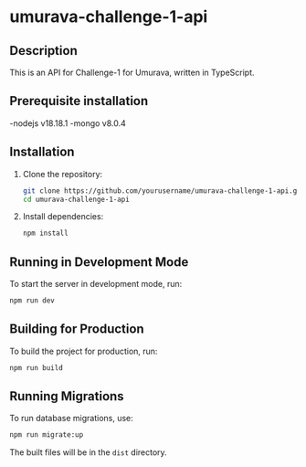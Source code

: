 # umurava-challenge-1-api
## Description

This is an API for Challenge-1 for Umurava, written in TypeScript.

## Prerequisite installation 
 
 -nodejs v18.18.1
 -mongo v8.0.4

## Installation

1. Clone the repository:
    ```bash
    git clone https://github.com/yourusername/umurava-challenge-1-api.git
    cd umurava-challenge-1-api
    ```

2. Install dependencies:
    ```bash
    npm install
    ```

## Running in Development Mode

To start the server in development mode, run:
```bash
npm run dev
```

## Building for Production

To build the project for production, run:
```bash
npm run build
```

## Running Migrations

To run database migrations, use:
```bash
npm run migrate:up
```

The built files will be in the `dist` directory.
